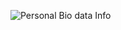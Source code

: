 ![Personal Bio data Info](https://github.com/user-attachments/assets/98cd06e9-4caf-4f2a-ae7d-62943a51d036)
